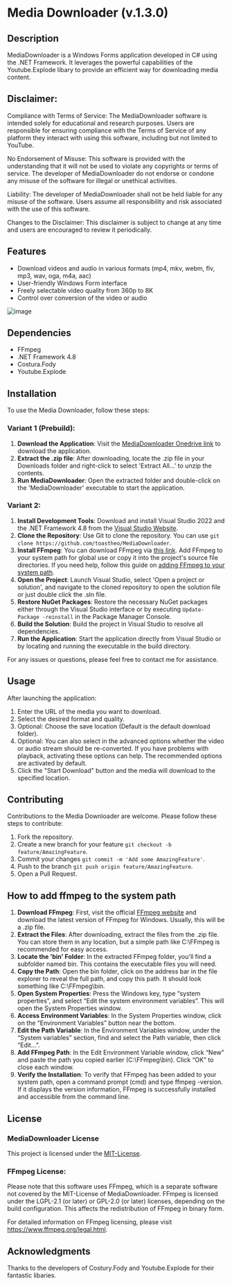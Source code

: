 # Media Downloader (v.1.3.0)

## Description

MediaDownloader is a Windows Forms application developed in C# using the .NET Framework. It leverages the powerful capabilities of the Youtube.Explode libary to provide an efficient way for downloading media content.

## Disclaimer:

Compliance with Terms of Service: The MediaDownloader software is intended solely for educational and research purposes. Users are responsible for ensuring compliance with the Terms of Service of any platform they interact with using this software, including but not limited to YouTube.

No Endorsement of Misuse: This software is provided with the understanding that it will not be used to violate any copyrights or terms of service. The developer of MediaDownloader do not endorse or condone any misuse of the software for illegal or unethical activities.

Liability: The developer of MediaDownloader shall not be held liable for any misuse of the software. Users assume all responsibility and risk associated with the use of this software.

Changes to the Disclaimer: This disclaimer is subject to change at any time and users are encouraged to review it periodically.

## Features

- Download videos and audio in various formats (mp4, mkv, webm, flv, mp3, wav, oga, m4a, aac)
- User-friendly Windows Form interface
- Freely selectable video quality from 360p to 8K
- Control over conversion of the video or audio

![image](https://github.com/toastheo/MediaDownloader/assets/114708595/1a7dde28-7d9c-4f91-8825-18e960e99bb7)

## Dependencies

- FFmpeg
- .NET Framework 4.8
- Costura.Fody
- Youtube.Explode

##  Installation

To use the Media Downloader, follow these steps:

### Variant 1 (Prebuild):

1. **Download the Application**: Visit the [MediaDownloader Onedrive link](https://1drv.ms/u/s!ArgwWHbVjXCmj6ZPER-n-JfY7KYxkA?e=zmfJyV "MediaDownloader Onedrive") to download the application.
2. **Extract the .zip file**: After downloading, locate the .zip file in your Downloads folder and right-click to select 'Extract All...' to unzip the contents.
3. **Run MediaDownloader**: Open the extracted folder and double-click on the 'MediaDownloader' executable to start the application.

### Variant 2:

1. **Install Development Tools**: Download and install Visual Studio 2022 and the .NET Framework 4.8 from the [Visual Studio Website](https://visualstudio.microsoft.com/de/downloads/ "Visual Studio Downloadpage").
2. **Clone the Repository**: Use Git to clone the repository. You can use `git clone https://github.com/toastheo/MediaDownloader`.
3. **Install FFmpeg**: You can download FFmpeg via [this link](https://ffmpeg.org/download.html "Download Page FFmpeg"). Add FFmpeg to your system path for global use or copy it into the project's source file directories. If you need help, follow this guide on [adding FFmpeg to your system path](#how-to-add-ffmpeg-to-the-system-path).
4. **Open the Project**: Launch Visual Studio, select 'Open a project or solution', and navigate to the cloned repository to open the solution file or just double click the .sln file.
5. **Restore NuGet Packages**: Restore the necessary NuGet packages either through the Visual Studio interface or by executing `Update-Package -reinstall` in the Package Manager Console.
6. **Build the Solution**: Build the project in Visual Studio to resolve all dependencies.
7. **Run the Application**: Start the application directly from Visual Studio or by locating and running the executable in the build directory.

For any issues or questions, please feel free to contact me for assistance.

## Usage

After launching the application:

1. Enter the URL of the media you want to download.
2. Select the desired format and quality.
3. Optional: Choose the save location (Default is the default download folder).
4. Optional: You can also select in the advanced options whether the video or audio stream should be re-converted. If you have problems with playback, activating these options can help. The recommended options are activated by default.
5. Click the "Start Download" button and the media will download to the specified location.

## Contributing

Contributions to the Media Downloader are welcome. Please follow these steps to contribute:

1. Fork the repository.
2. Create a new branch for your feature `git checkout -b feature/AmazingFeature`.
3. Commit your changes `git commit -m 'Add some AmazingFeature'`.
4. Push to the branch `git push origin feature/AmazingFeature`.
5. Open a Pull Request.

## How to add ffmpeg to the system path

1. **Download FFmpeg**: First, visit the official [FFmpeg website](https://ffmpeg.org/download.html "Download Page FFmpeg") and download the latest version of FFmpeg for Windows. Usually, this will be a .zip file.
2. **Extract the Files**: After downloading, extract the files from the .zip file. You can store them in any location, but a simple path like C:\FFmpeg is recommended for easy access.
3. **Locate the 'bin' Folder**: In the extracted FFmpeg folder, you'll find a subfolder named bin. This contains the executable files you will need.
4. **Copy the Path**: Open the bin folder, click on the address bar in the file explorer to reveal the full path, and copy this path. It should look something like C:\FFmpeg\bin.
5. **Open System Properties**: Press the Windows key, type “system properties”, and select “Edit the system environment variables”. This will open the System Properties window.
6. **Access Environment Variables**: In the System Properties window, click on the “Environment Variables” button near the bottom.
7. **Edit the Path Variable**: In the Environment Variables window, under the “System variables” section, find and select the Path variable, then click “Edit…”.
8. **Add FFmpeg Path**: In the Edit Environment Variable window, click “New” and paste the path you copied earlier (C:\FFmpeg\bin). Click “OK” to close each window.
9. **Verify the Installation**: To verify that FFmpeg has been added to your system path, open a command prompt (cmd) and type ffmpeg -version. If it displays the version information, FFmpeg is successfully installed and accessible from the command line.

## License

### MediaDownloader License
This project is licensed under the [MIT-License](https://opensource.org/license/mit/).

### FFmpeg License:
Please note that this software uses FFmpeg, which is a separate software not covered by the MIT-License of MediaDownloader. FFmpeg is licensed under the LGPL-2.1 (or later) or GPL-2.0 (or later) licenses, depending on the build configuration. This affects the redistribution of FFmpeg in binary form.

For detailed information on FFmpeg licensing, please visit https://www.ffmpeg.org/legal.html.

## Acknowledgments
Thanks to the developers of Costury.Fody and Youtube.Explode for their fantastic libaries.
